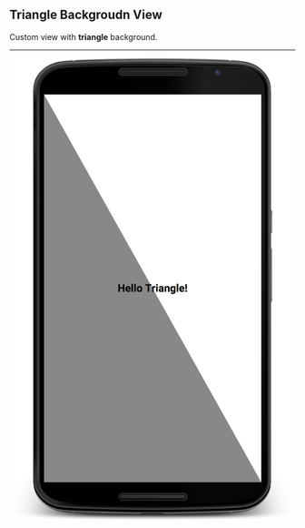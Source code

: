 Triangle Backgroudn View
-------------


Custom view with **triangle** background. 

----------

![](https://github.com/ubelab/trianglebackgroundview/blob/master/TriangleBackgroundView/images/screenshot.png?raw=true)
